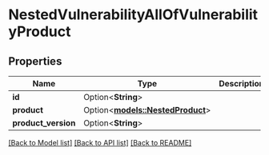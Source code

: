 # NestedVulnerabilityAllOfVulnerabilityProduct

## Properties

Name | Type | Description | Notes
------------ | ------------- | ------------- | -------------
**id** | Option<**String**> |  | [optional]
**product** | Option<[**models::NestedProduct**](NestedProduct.md)> |  | [optional]
**product_version** | Option<**String**> |  | [optional]

[[Back to Model list]](../README.md#documentation-for-models) [[Back to API list]](../README.md#documentation-for-api-endpoints) [[Back to README]](../README.md)


